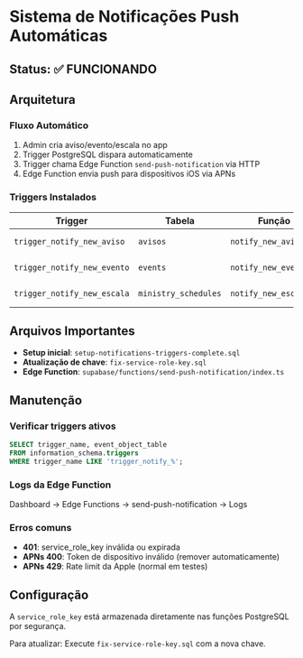 # Sistema de Notificações Push Automáticas

## Status: ✅ FUNCIONANDO

## Arquitetura

### Fluxo Automático
1. Admin cria aviso/evento/escala no app
2. Trigger PostgreSQL dispara automaticamente
3. Trigger chama Edge Function `send-push-notification` via HTTP
4. Edge Function envia push para dispositivos iOS via APNs

### Triggers Instalados

| Trigger | Tabela | Função | Filtro |
|---------|--------|--------|--------|
| `trigger_notify_new_aviso` | `avisos` | `notify_new_aviso()` | Todos os membros |
| `trigger_notify_new_evento` | `events` | `notify_new_evento()` | Todos os membros |
| `trigger_notify_new_escala` | `ministry_schedules` | `notify_new_escala()` | Por ministério |

## Arquivos Importantes

- **Setup inicial**: `setup-notifications-triggers-complete.sql`
- **Atualização de chave**: `fix-service-role-key.sql`
- **Edge Function**: `supabase/functions/send-push-notification/index.ts`

## Manutenção

### Verificar triggers ativos
```sql
SELECT trigger_name, event_object_table 
FROM information_schema.triggers
WHERE trigger_name LIKE 'trigger_notify_%';
```

### Logs da Edge Function
Dashboard → Edge Functions → send-push-notification → Logs

### Erros comuns
- **401**: service_role_key inválida ou expirada
- **APNs 400**: Token de dispositivo inválido (remover automaticamente)
- **APNs 429**: Rate limit da Apple (normal em testes)

## Configuração

A `service_role_key` está armazenada diretamente nas funções PostgreSQL por segurança.

Para atualizar: Execute `fix-service-role-key.sql` com a nova chave.
